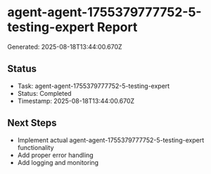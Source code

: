 # agent-agent-1755379777752-5-testing-expert Report

Generated: 2025-08-18T13:44:00.670Z

## Status
- Task: agent-agent-1755379777752-5-testing-expert
- Status: Completed
- Timestamp: 2025-08-18T13:44:00.670Z

## Next Steps
- Implement actual agent-agent-1755379777752-5-testing-expert functionality
- Add proper error handling
- Add logging and monitoring

